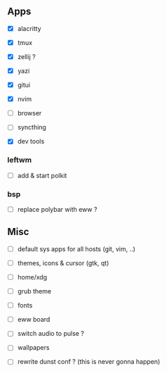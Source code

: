 ## Apps
- [x] alacritty
- [x] tmux
- [x] zellij ?
- [x] yazi
- [x] gitui
- [x] nvim
- [ ] browser
- [ ] syncthing

- [x] dev tools


### leftwm
- [ ] add & start polkit

### bsp
- [ ] replace polybar with eww ?

## Misc

- [ ] default sys apps for all hosts (git, vim, ..)
- [ ] themes, icons & cursor (gtk, qt)
- [ ] home/xdg
- [ ] grub theme
- [ ] fonts

- [ ] eww board
- [ ] switch audio to pulse ?

- [ ] wallpapers

- [ ] rewrite dunst conf ? (this is never gonna happen)
